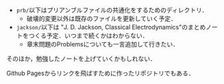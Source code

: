 - `prb/`以下はプリアンブルファイルの共通化をするためのディレクトリ．
    - 破壊的変更以外は既存のファイルを更新していく予定．
- `jackson/`以下は "J. D. Jackson, Classical Electrodynamics"のまとめノートをつくる予定．いつまで続くかはわからない．
    - 章末問題のProblemsについても一言追加して行きたい．

そのほか，勉強したノートを上げていくかもしれない．

Github Pagesからリンクを飛ばすために作ったリポジトリでもある．

